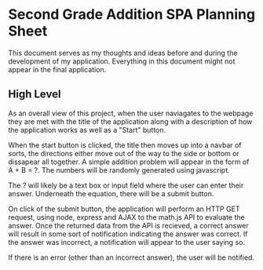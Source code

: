 # Second Grade Addition SPA Planning Sheet

This document serves as my thoughts and ideas before and during the development of my application. Everything in this document might not appear in the final application.

## High Level

As an overall view of this project, when the user naviagates to the webpage they are met with the title of the application along with a description of how the application works as well as a "Start" button.

When the start button is clicked, the title then moves up into a navbar of sorts, the directions either move out of the way to the side or bottom or dissapear all together. A simple addition problem will appear in the form of A + B = ?. The numbers will be randomly generated using javascript.

 The ? will likely be a text box or input field where the user can enter their answer. Underneath the equation, there will be a submit button. 
 
 On click of the submit button, the application will perform an HTTP GET request, using node, express and AJAX to the math.js API to evaluate the answer. Once the returned data from the API is recieved, a correct answer will result in some sort of notification indicating the answer was correct. If the answer was incorrect, a notification will appear to the user saying so.

 If there is an error (other than an incorrect answer), the user will be notified.
